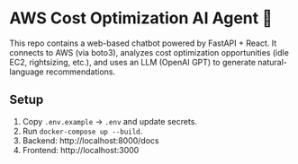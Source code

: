 # AWS Cost Optimization AI Agent 🚀

This repo contains a web-based chatbot powered by FastAPI + React.
It connects to AWS (via boto3), analyzes cost optimization opportunities (idle EC2, rightsizing, etc.),
and uses an LLM (OpenAI GPT) to generate natural-language recommendations.

## Setup
1. Copy `.env.example` → `.env` and update secrets.
2. Run `docker-compose up --build`.
3. Backend: http://localhost:8000/docs
4. Frontend: http://localhost:3000

